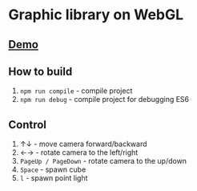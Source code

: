 # Graphic library on WebGL
## [Demo](https://jokly.github.io/WebGL-3D/)
## How to build
1. `npm run compile` - compile project
2. `npm run debug` - compile project for debugging ES6
## Control
1. ↑↓ - move camera forward/backward
3. ←→ - rotate camera to the left/right
4. `PageUp / PageDown` - rotate camera to the up/down
5. `Space` - spawn cube
6. `l` - spawn point light
